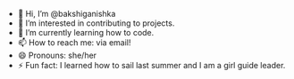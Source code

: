 - 👋 Hi, I’m @bakshiganishka
- 👀 I’m interested in contributing to projects.
- 🌱 I’m currently learning how to code. 
- 📫 How to reach me: via email!
- 😄 Pronouns: she/her
- ⚡ Fun fact: I learned how to sail last summer and I am a girl guide leader. 

<!---
bakshiganishka/bakshiganishka is a ✨ special ✨ repository because its `README.md` (this file) appears on your GitHub profile.
You can click the Preview link to take a look at your changes.
--->
